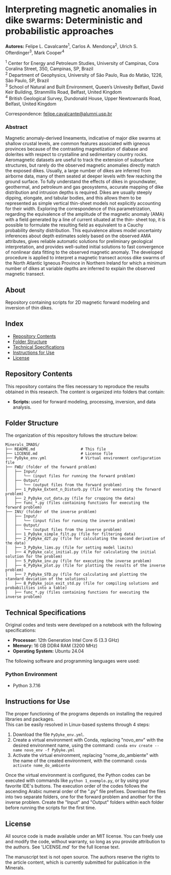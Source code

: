 # Interpreting magnetic anomalies in dike swarms: Deterministic and probabilistic approaches  

**Autores:** Felipe L. Cavalcante<sup>1</sup>, Carlos A. Mendonça<sup>2</sup>, Ulrich S. Ofterdinger<sup>3</sup>, Mark Cooper<sup>4</sup>       

<sup>1</sup> Center for Energy and Petroleum Studies, University of Campinas, Cora Coralina Street, 350, Campinas, SP, Brazil  
<sup>2</sup> Department of Geophysics, University of São Paulo, Rua do Matão, 1226, São Paulo, SP, Brazil  
<sup>3</sup> School of Natural and Built Environment, Queen’s Univesity Belfast, David Keir Building, Stranmillis Road, Belfast, United Kingdom   
<sup>4</sup> British Geological Survey, Dundonald House, Upper Newtownards Road, Belfast, United Kingdom  

Correspondence: felipe.cavalcante@alumni.usp.br  

### Abstract
Magnetic anomaly-derived lineaments, indicative of major dike swarms at shallow crustal levels, are common features associated with igneous provinces because of the contrasting magnetization of diabase and dolerites with respect to crystalline and sedimentary country rocks. Aeromagnetic datasets are useful to track the extension of subsurface structures, but rarely do the observed magnetic anomalies directly match the exposed dikes. Usually, a large number of dikes are inferred from airborne data, many of them seated at deeper levels with few reaching the ground surface. To fully understand the effects of dikes in groundwater, geothermal, and petroleum and gas geosystems, accurate mapping of dike distribution and intrusion depths is required. Dikes are usually steeply dipping, elongate, and tabular bodies, and this allows them to be represented as simple vertical thin-sheet models not explicitly accounting for their width. Exploring the correspondence of this parametrization, regarding the equivalence of the amplitude of the magnetic anomaly (AMA) with a field generated by a line of current situated at the thin- sheet top, it is possible to formulate the resulting field as equivalent to a Cauchy probability density distribution. This equivalence allows model uncertainty inferences about depth estimates solely based on the observed AMA attributes, gives reliable automatic solutions for preliminary geological interpretation, and provides well-suited initial solutions to fast convergence of nonlinear data fitting to the observed magnetic anomaly. The developed procedure is applied to interpret a magnetic transect across dike swarms of the North Atlantic Igneous Province in Northern Ireland for which a minimum number of dikes at variable depths are inferred to explain the observed magnetic transect.

## About
Repository containing scripts for 2D magnetic forward modeling and inversion of thin dikes.   

## Index

- [Repository Contents](#repository-contents)
- [Folder Structure](#folder-structure)
- [Technical Specifications](#technical-specifications)
- [Instructions for Use](#instructions-for-use)
- [License](#license)

## Repository Contents   

This repository contains the files necessary to reproduce the results obtained in this research. The content is organized into folders that contain:

- **Scripts:** used for forward modeling, processing, inversion, and data analysis.

## Folder Structure

The organization of this repository follows the structure below:

```plaintext
Minerals_IMADS/
├── README.md                    # This file
├── LICENSE.md                   # License file
├── PyDyke_env.yml               # Virtual environment configuration file
├── FWD/ (folder of the forward problem)
│   ├── Input/
│   │   └── (input files for running the forward problem)
│   ├── Output/
│   │   └── (output files from the forward problem)
│   ├── 1_PyDyke_Extent_n_Disturb.py (file for executing the forward problem)
│   ├── 2_PyDyke_cut_data.py (file for cropping the data)
│   ├── func_*.py (files containing functions for executing the forward problem)
├── INV/ (folder of the inverse problem)
│   ├── Input/
│   │   └── (input files for running the inverse problem)
│   ├── Output/
│   │   └── (output files from the inverse problem)
│   ├── 1_PyDyke_simple_filt.py (file for filtering data)
│   ├── 2_PyDyke_d2T.py (file for calculating the second derivative of the data)
│   ├── 3_PyDyke_lims.py (file for setting model limits)
│   ├── 4_PyDyke_calc_initial.py (file for calculating the initial solution for the problem)
│   ├── 5_PyDyke_inv.py (file for executing the inverse problem)
│   ├── 6_PyDyke_plot.py (file for plotting the results of the inverse problem)
│   ├── 7_PyDyke_STD.py (file for calculating and plotting the standard deviation of the solutions)
│   ├── 8_PyDyke_join_exit_std.py (file for compiling solutions and probabilities into a table)
│   ├── func_*.py (files containing functions for executing the inverse problem)
```


## Technical Specifications

Original codes and tests were developed on a notebook with the following specifications:

- **Processor:** 12th Generation Intel Core i5 (3.3 GHz)
- **Memory:** 16 GB DDR4 RAM (3200 MHz)
- **Operating System:** Ubuntu 24.04

The following software and programming languages were used:

### Python Environment
- Python 3.7.16

## Instructions for Use

The proper functioning of the programs depends on installing the required libraries and packages.  
This can be easily resolved in Linux-based systems through 4 steps: 
  1. Download the file `PyDyke_env.yml`.
  2. Create a virtual environment with Conda, replacing "novo_env" with the desired environment name, using the command: ```conda env create --name novo_env -f PyDyke.yml```
   3. Activate the virtual environment, replacing "nome_do_ambiente" with the name of the created environment, with the command: ```conda activate nome_do_ambiente```

Once the virtual environment is configured, the Python codes can be executed with commands like ```python 1_exemplo.py```, or by using your favorite IDE's buttons. The execution order of the codes follows the ascending Arabic numeral order of the ".py" file prefixes. Download the files into two separate folders, one for the forward problem and another for the inverse problem. Create the "Input" and "Output" folders within each folder before running the scripts for the first time.

## License
All source code is made available under an MIT license. You can freely use and modify the code, without warranty, so long as you provide attribution to the authors. See 'LICENSE.md' for the full license text.

The manuscript text is not open source. The authors reserve the rights to the article content, which is currently submitted for publication in the Minerals.
